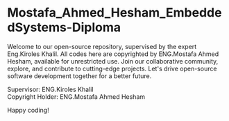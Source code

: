 # Mostafa_Ahmed_Hesham_EmbeddedSystems-Diploma
Welcome to our open-source repository, supervised by the expert Eng.Kiroles Khalil. 
All codes here are copyrighted by ENG.Mostafa Ahmed Hesham, available for unrestricted use. 
Join our collaborative community, explore, and contribute to cutting-edge projects. 
Let's drive open-source software development together for a better future.  

Supervisor: ENG.Kiroles Khalil  
Copyright Holder: ENG.Mostafa Ahmed Hesham  

Happy coding!
